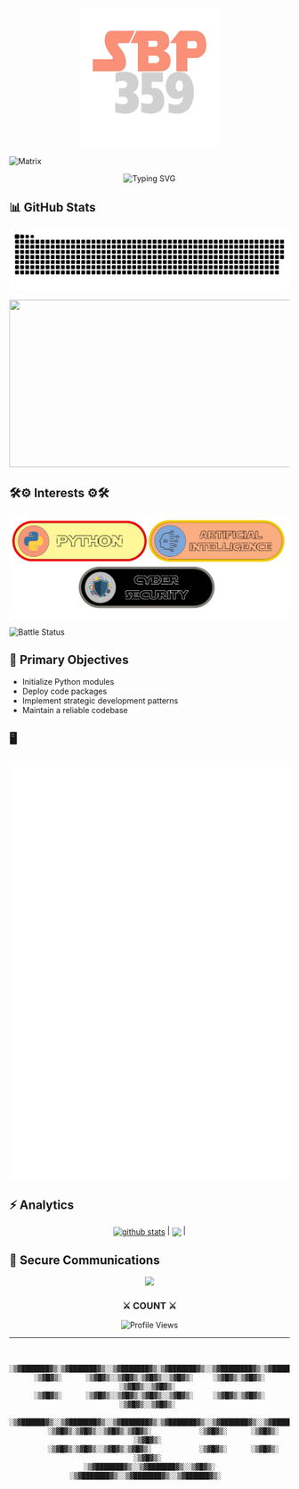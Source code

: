 <div align="center">
    <img src="assets/logo.png" alt="Logo" width="250" height="250">
</div>

![Matrix](https://raw.githubusercontent.com/rodrigograca31/rodrigograca31/master/matrix.svg)
  
<div align="center">
    <img src="https://readme-typing-svg.demolab.com?font=Fira+Code&pause=1000&color=00FF00&background=000000&width=435&lines=System+Boot:+SBP359;Initializing+Modules;Loading+Dataset...;Hello+World!" alt="Typing SVG">
</div>

## 📊 GitHub Stats
![Snake animation](https://raw.githubusercontent.com/SBP359/SBP359/output/dist/github-contribution-grid-snake.svg)


<div align="center">
<img src="https://media.giphy.com/media/LOEFObS6UKzZnz8X9Y/giphy.gif" width="600" height="300" />
</div>

## 🛠️⚙️ Interests ⚙️🛠️

<div align="center">
    <img src="assets/skills.png" alt="Logo" >
</div>

![Battle Status](https://img.shields.io/badge/STATUS-ACTIVE-E33D28?style=for-the-badge)

</div>

## 🎯 Primary Objectives  

- Initialize Python modules  
- Deploy code packages  
- Implement strategic development patterns  
- Maintain a reliable codebase 

## 🖥️
![Metrics](/github-metrics.svg)

## ⚡ Analytics

<div align="center">
<a href="https://github.com/anuraghazra/github-readme-stats"><img align="center" src="https://github-readme-stats.vercel.app/api?username=SBP359&show_icons=true&include_all_commits=true&theme=buefy&hide_border=true" alt="github stats" /></a> | <a href="https://github.com/anuraghazra/github-readme-stats"><img align="center" src="https://github-readme-stats.vercel.app/api/top-langs/?username=SBP359&layout=compact&theme=buefy&hide_border=true" /></a> |

</div>


</div>

## 📡 Secure Communications

<div align="center">

<a href="mailto:sachinbp359@gmail.com">
  <img src="https://img.shields.io/badge/INITIATE_TRANSMISSION-%23000000.svg?&style=for-the-badge&logo=gmail&logoColor=00FF00" />
</a>
</div>



<div align="center">

### ⚔️ COUNT ⚔️

![Profile Views](https://komarev.com/ghpvc/?username=SACHINBP1024&color=00FF00&style=flat-square&label=ZONE+INFILTRATIONS)

</div>

---
<div align="center">

```ascii

 ░▒▓███████▓▒░▒▓███████▓▒░░▒▓███████▓▒░▒▓███████▓▒░░▒▓████████▓▒░▒▓██████▓▒░  
░▒▓█▓▒░      ░▒▓█▓▒░░▒▓█▓▒░▒▓█▓▒░░▒▓█▓▒░     ░▒▓█▓▒░▒▓█▓▒░     ░▒▓█▓▒░░▒▓█▓▒░ 
░▒▓█▓▒░      ░▒▓█▓▒░░▒▓█▓▒░▒▓█▓▒░░▒▓█▓▒░     ░▒▓█▓▒░▒▓█▓▒░     ░▒▓█▓▒░░▒▓█▓▒░ 
 ░▒▓██████▓▒░░▒▓███████▓▒░░▒▓███████▓▒░▒▓███████▓▒░░▒▓███████▓▒░░▒▓███████▓▒░ 
       ░▒▓█▓▒░▒▓█▓▒░░▒▓█▓▒░▒▓█▓▒░            ░▒▓█▓▒░      ░▒▓█▓▒░     ░▒▓█▓▒░ 
       ░▒▓█▓▒░▒▓█▓▒░░▒▓█▓▒░▒▓█▓▒░            ░▒▓█▓▒░      ░▒▓█▓▒░     ░▒▓█▓▒░ 
░▒▓███████▓▒░░▒▓███████▓▒░░▒▓█▓▒░     ░▒▓███████▓▒░░▒▓███████▓▒░░▒▓██████▓▒░  
                                                                              
                                                                              
```

</div>
